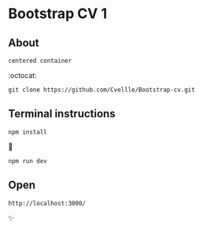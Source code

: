 # Bootstrap CV 1

## About
```
centered container

```

:octocat:

```
git clone https://github.com/Cvellle/Bootstrap-cv.git
```

## Terminal instructions

```
npm install
```

:rocket:

```
npm run dev
```

## Open

```
http://localhost:3000/
```

:sparkles: